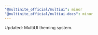 ```yaml
---
"@multinite_official/multiui": minor
"@multinite_official/multiui-docs": minor
---
```


Updated: MultiUI theming system.
